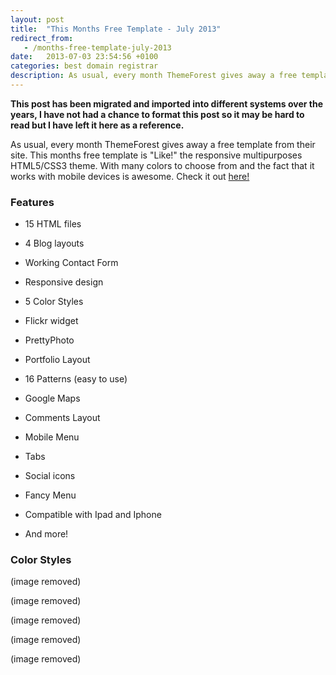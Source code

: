 ```yaml
---
layout: post
title:  "This Months Free Template - July 2013"
redirect_from:
   - /months-free-template-july-2013
date:   2013-07-03 23:54:56 +0100
categories: best domain registrar
description: As usual, every month ThemeForest gives away a free template from their site. This months free template is "Like!" the responsive multipurposes HTML5/CSS3 theme. With many colors to choose from and th...
---
```


**This post has been migrated and imported into different systems over the years, I have not had a chance to format this post so it may be hard to read but I have left it here as a reference.**

As usual, every month ThemeForest gives away a free template from their site. This months free template is "Like!" the responsive multipurposes HTML5/CSS3 theme. With many colors to choose from and the fact that it works with mobile devices is awesome. Check it out [here!](http://themeforest.net/item/like-responsive-multipurposes-html5css3-theme/3099163?WT.ac=free_file&WT.seg_1=free_file&WT.z_author=htmgarcia&ref=bigideaguy "Like! Responsive HTML5 and CSS3 Theme")

### Features

  
  
- 15 HTML files
  
- 4 Blog layouts
  
- Working Contact Form
  
- Responsive design
  
- 5 Color Styles
  
- Flickr widget
  
- PrettyPhoto
  
- Portfolio Layout
  
- 16 Patterns (easy to use)
  
- Google Maps
  
- Comments Layout
  
- Mobile Menu
  
- Tabs
  
- Social icons
  
- Fancy Menu
  
- Compatible with Ipad and Iphone
  
- And more!
  

  
### Color Styles

  
   
 (image removed)   
   
 (image removed)   
   
 (image removed)   
   
 (image removed)   
   
 (image removed)